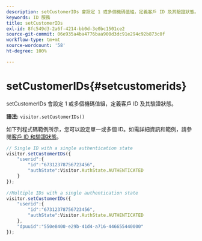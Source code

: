 ```yaml
---
description: setCustomerIDs 會設定 1 或多個機碼值組，定義客戶 ID 及其驗證狀態。
keywords: ID 服務
title: setCustomerIDs
exl-id: 8fc549d3-2a6f-4214-bb0d-3e0bc1501ce2
source-git-commit: 06e935a4ba4776baa900d3dc91e294c92b873c0f
workflow-type: tm+mt
source-wordcount: '58'
ht-degree: 100%

---
```


# setCustomerIDs{#setcustomerids}

setCustomerIDs 會設定 1 或多個機碼值組，定義客戶 ID 及其驗證狀態。

**語法:** `visitor.setCustomerIDs()`

如下列程式碼範例所示，您可以設定單一或多個 ID。如需詳細資訊和範例，請參閱[客戶 ID 和驗證狀態](../../reference/authenticated-state.md)。

```js
// Single ID with a single authentication state 
visitor.setCustomerIDs({ 
    "userid":{ 
        "id":"67312378756723456", 
        "authState":Visitor.AuthState.AUTHENTICATED 
    } 
}); 
 
//Multiple IDs with a single authentication state 
visitor.setCustomerIDs({ 
    "userid":{ 
        "id":"67312378756723456", 
        "authState":Visitor.AuthState.AUTHENTICATED 
    }, 
    "dpuuid":"550e8400-e29b-41d4-a716-446655440000" 
});
```
